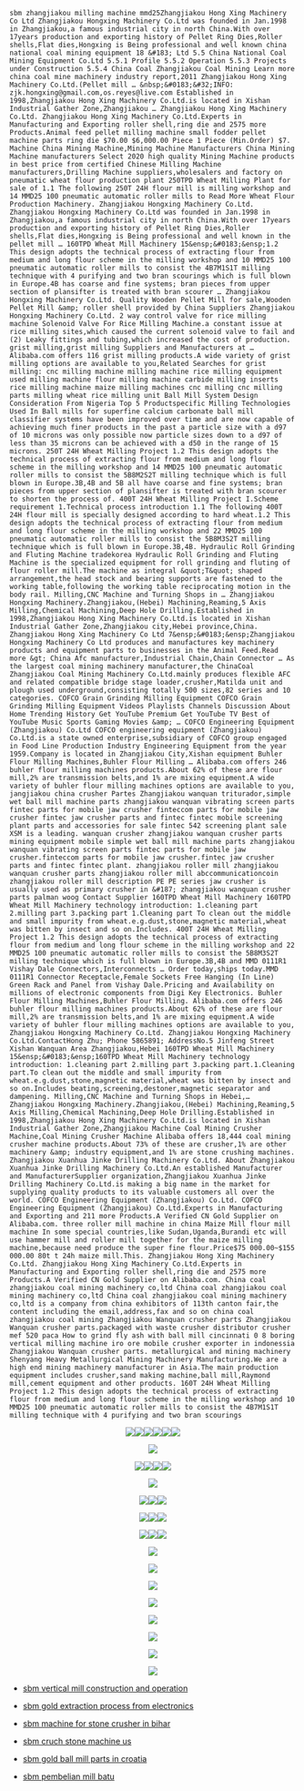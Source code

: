 
```
sbm zhangjiakou milling machine mmd25Zhangjiakou Hong Xing Machinery Co Ltd Zhangjiakou Hongxing Machinery Co.Ltd was founded in Jan.1998 in Zhangjiakou,a famous industrial city in north China.With over 17years production and exporting history of Pellet Ring Dies,Roller shells,Flat dies,Hongxing is Being professional and well known china national coal mining equipment 18 &#183; Ltd 5.5 China National Coal Mining Equipment Co.Ltd 5.5.1 Profile 5.5.2 Operation 5.5.3 Projects under Construction 5.5.4 China Coal Zhangjiakou Coal Mining Learn more china coal mine machinery industry report,2011 Zhangjiakou Hong Xing Machinery Co.Ltd.(Pellet mill … &nbsp;&#0183;&#32;INFO: zjk.hongxing@gmail.com,os.reyes@live.com Established in 1998,Zhangjiakou Hong Xing Machinery Co.Ltd.is located in Xishan Industrial Gather Zone,Zhangjiakou … Zhangjiakou Hong Xing Machinery Co.Ltd. Zhangjiakou Hong Xing Machinery Co.Ltd.Experts in Manufacturing and Exporting roller shell,ring die and 2575 more Products.Animal feed pellet milling machine small fodder pellet machine parts ring die $70.00 $6,000.00 Piece 1 Piece (Min.Order) $7. Machine China Mining Machine,Mining Machine Manufacturers China Mining Machine manufacturers Select 2020 high quality Mining Machine products in best price from certified Chinese Milling Machine manufacturers,Drilling Machine suppliers,wholesalers and factory on pneumatic wheat flour production plant 250TPD Wheat Milling Plant for sale of 1.1 The following 250T 24H flour mill is milling workshop and 14 MMD25 100 pneumatic automatic roller mills to Read More Wheat Flour Production Machinery. Zhangjiakou Hongxing Machinery Co.Ltd. Zhangjiakou Hongxing Machinery Co.Ltd was founded in Jan.1998 in Zhangjiakou,a famous industrial city in north China.With over 17years production and exporting history of Pellet Ring Dies,Roller shells,Flat dies,Hongxing is Being professional and well known in the pellet mill … 160TPD Wheat Mill Machinery 15&ensp;&#0183;&ensp;1.2 This design adopts the technical process of extracting flour from medium and long flour scheme in the milling workshop and 10 MMD25 100 pneumatic automatic roller mills to consist the 4B7M1S1T milling technique with 4 purifying and two bran scourings which is full blown in Europe.4B has coarse and fine systems; bran pieces from upper section of plansifter is treated with bran scourer … Zhangjiakou Hongxing Machinery Co.Ltd. Quality Wooden Pellet Mill for sale,Wooden Pellet Mill &amp; roller shell provided by China Suppliers Zhangjiakou Hongxing Machinery Co.Ltd. 2 way control valve for rice milling machine Solenoid Valve For Rice Milling Machine.a constant issue at rice milling sites,which caused the current solenoid valve to fail and (2) Leaky fittings and tubing,which increased the cost of production. grist milling,grist milling Suppliers and Manufacturers at … Alibaba.com offers 116 grist milling products.A wide variety of grist milling options are available to you,Related Searches for grist milling: cnc milling machine milling machine rice milling equipment used milling machine flour milling machine carbide milling inserts rice milling machine maize milling machines cnc milling cnc milling parts milling wheat rice milling unit Ball Mill System Design Consideration From Nigeria Top 5 Productspecific Milling Technologies Used In Ball mills for superfine calcium carbonate ball mill classifier systems have been improved over time and are now capable of achieving much finer products in the past a particle size with a d97 of 10 microns was only possible now particle sizes down to a d97 of less than 35 microns can be achieved with a d50 in the range of 15 microns. 250T 24H Wheat Milling Project 1.2 This design adopts the technical process of extracting flour from medium and long flour scheme in the milling workshop and 14 MMD25 100 pneumatic automatic roller mills to consist the 5B8M2S2T milling technique which is full blown in Europe.3B,4B and 5B all have coarse and fine systems; bran pieces from upper section of plansifter is treated with bran scourer to shorten the process of. 400T 24H Wheat Milling Project I.Scheme requirement 1.Technical process introduction 1.1 The following 400T 24H flour mill is specially designed according to hard wheat.1.2 This design adopts the technical process of extracting flour from medium and long flour scheme in the milling workshop and 22 MMD25 100 pneumatic automatic roller mills to consist the 5B8M3S2T milling technique which is full blown in Europe.3B,4B. Hydraulic Roll Grinding and Fluting Machine tradekorea Hydraulic Roll Grinding and Fluting Machine is the specialized equipment for roll grinding and fluting of flour roller mill.The machine as integral &quot;T&quot; shaped arrangement,the head stock and bearing supports are fastened to the working table,following the working table reciprocating motion in the body rail. Milling,CNC Machine and Turning Shops in … Zhangjiakou Hongxing Machinery.Zhangjiakou,(Hebei) Machining,Reaming,5 Axis Milling,Chemical Machining,Deep Hole Drilling.Established in 1998,Zhangjiakou Hong Xing Machinery Co.Ltd.is located in Xishan Industrial Gather Zone,Zhangjiakou city,Hebei province,China. Zhangjiakou Hong Xing Machinery Co Ltd 7&ensp;&#0183;&ensp;Zhangjiakou Hongxing Machinery Co Ltd produces and manufactures key machinery products and equipment parts to businesses in the Animal Feed.Read more &gt; China Afc manufacturer,Industrial Chain,Chain Connector … As the largest coal mining machinery manufacturer,the ChinaCoal Zhangjiakou Coal Mining Machinery Co.Ltd.mainly produces flexible AFC and related compatible bridge stage loader,crusher,Matilda unit and plough used underground,consisting totally 500 sizes,82 series and 10 categories. COFCO Grain Grinding Milling Equipment COFCO Grain Grinding Milling Equipment Videos Playlists Channels Discussion About Home Trending History Get YouTube Premium Get YouTube TV Best of YouTube Music Sports Gaming Movies &amp; … COFCO Engineering Equipment (Zhangjiakou) Co.Ltd COFCO engineering equipment (Zhangjiakou) Co.Ltd.is a state owned enterprise,subsidiary of COFCO group engaged in Food Line Production Industry Engineering Equipment from the year 1959.Company is located in Zhangjiakou City,Xishan equipment Buhler Flour Milling Machines,Buhler Flour Milling … Alibaba.com offers 246 buhler flour milling machines products.About 62% of these are flour mill,2% are transmission belts,and 1% are mixing equipment.A wide variety of buhler flour milling machines options are available to you, jangjiakou china crusher Partes Zhangjiakou wanquan triturador,simple wet ball mill machine parts zhangjiakou wanquan vibrating screen parts fintec parts for mobile jaw crusher finteccom parts for mobile jaw crusher fintec jaw crusher parts and fintec fintec mobile screening plant parts and accessories for sale fintec 542 screening plant sale XSM is a leading. wanquan crusher zhangjiakou wanquan crusher parts mining equipment mobile simple wet ball mill machine parts zhangjiakou wanquan vibrating screen parts fintec parts for mobile jaw crusher.finteccom parts for mobile jaw crusher.fintec jaw crusher parts and fintec fintec plant. zhangjiakou roller mill zhangjiakou wanquan crusher parts zhangjiakou roller mill abccommunicationcoin zhangjiakou roller mill description PE PE series jaw crusher is usually used as primary crusher in &#187; zhangjiakou wanquan crusher parts palman woog Contact Supplier 160TPD Wheat Mill Machinery 160TPD Wheat Mill Machinery technology introduction: 1.cleaning part 2.milling part 3.packing part 1.Cleaning part To clean out the middle and small impurity from wheat.e.g.dust,stone,magnetic material,wheat was bitten by insect and so on.Includes. 400T 24H Wheat Milling Project 1.2 This design adopts the technical process of extracting flour from medium and long flour scheme in the milling workshop and 22 MMD25 100 pneumatic automatic roller mills to consist the 5B8M3S2T milling technique which is full blown in Europe.3B,4B and MMD 0111R1 Vishay Dale Connectors,Interconnects … Order today,ships today.MMD 0111R1 Connector Receptacle,Female Sockets Free Hanging (In Line) Green Rack and Panel from Vishay Dale.Pricing and Availability on millions of electronic components from Digi Key Electronics. Buhler Flour Milling Machines,Buhler Flour Milling. Alibaba.com offers 246 buhler flour milling machines products.About 62% of these are flour mill,2% are transmission belts,and 1% are mixing equipment.A wide variety of buhler flour milling machines options are available to you, Zhangjiakou Hongxing Machinery Co.Ltd. Zhangjiakou Hongxing Machinery Co.Ltd.ContactHong Zhu; Phone 5865891; AddressNo.5 Jinfeng Street Xishan Wanquan Area Zhangjiakou,Hebei 160TPD Wheat Mill Machinery 15&ensp;&#0183;&ensp;160TPD Wheat Mill Machinery technology introduction: 1.cleaning part 2.milling part 3.packing part.1.Cleaning part.To clean out the middle and small impurity from wheat.e.g.dust,stone,magnetic material,wheat was bitten by insect and so on.Includes beating,screening,destoner,magnetic separator and dampening. Milling,CNC Machine and Turning Shops in Hebei,… Zhangjiakou Hongxing Machinery.Zhangjiakou,(Hebei) Machining,Reaming,5 Axis Milling,Chemical Machining,Deep Hole Drilling.Established in 1998,Zhangjiakou Hong Xing Machinery Co.Ltd.is located in Xishan Industrial Gather Zone,Zhangjiakou Machine Coal Mining Crusher Machine,Coal Mining Crusher Machine Alibaba offers 18,444 coal mining crusher machine products.About 73% of these are crusher,1% are other machinery &amp; industry equipment,and 1% are stone crushing machines. Zhangjiakou Xuanhua Jinke Drilling Machinery Co.Ltd. About Zhangjiakou Xuanhua Jinke Drilling Machinery Co.Ltd.An established Manufacturer and ManufacturerSupplier organization,Zhangjiakou Xuanhua Jinke Drilling Machinery Co.Ltd.is making a big name in the market for supplying quality products to its valuable customers all over the world. COFCO Engineering Equipment (Zhangjiakou) Co.Ltd. COFCO Engineering Equipment (Zhangjiakou) Co.Ltd.Experts in Manufacturing and Exporting and 211 more Products.A Verified CN Gold Supplier on Alibaba.com. three roller mill machine in china Maize Mill flour mill machine In some special countries,like Sudan,Uganda,Burandi etc will use hammer mill and roller mill together for the maize milling machine,because need produce the super fine flour.Price$75 000.00~$155 000.00 80t t 24h maize mill.This. Zhangjiakou Hong Xing Machinery Co.Ltd. Zhangjiakou Hong Xing Machinery Co.Ltd.Experts in Manufacturing and Exporting roller shell,ring die and 2575 more Products.A Verified CN Gold Supplier on Alibaba.com. China coal zhangjiakou coal mining machinery co,ltd China coal zhangjiakou coal mining machinery co,ltd China coal zhangjiakou coal mining machinery co,ltd is a company from china exhibitors of 113th canton fair,the content including the email,address,fax and so on china coal zhangjiakou coal mining Zhangjiakou Wanquan crusher parts Zhangjiakou Wanquan crusher parts.packaged with waste crusher distributor crusher mef 520 paca How to grind fly ash with ball mill cincinnati 0 8 boring vertical milling machine iro ore mobile crusher exporter in indonessia Zhangjiakou Wanquan crusher parts. metallurgical and mining machinery Shenyang Heavy Metallurgical Mining Machinery Manufacturing.We are a high end mining machinery manufacturer in Asia.The main production equipment includes crusher,sand making machine,ball mill,Raymond mill,cement equipment and other products. 160T 24H Wheat Milling Project 1.2 This design adopts the technical process of extracting flour from medium and long flour scheme in the milling workshop and 10 MMD25 100 pneumatic automatic roller mills to consist the 4B7M1S1T milling technique with 4 purifying and two bran scourings 
```

<div align="center">
  
<a rel="nofollow" href="https://m.shibang-china.com?f=github&k=sbm+zhangjiakou+milling+machine+mmd25"><img src="https://static.shibang-china.com/en/l.png"></a><img src="https://static.shibang-china.com/en/hw.png"><a rel="nofollow" href="https://m.shibang-china.com/product/?f=github&k=sbm+zhangjiakou+milling+machine+mmd25"><img src="https://static.shibang-china.com/en/p.png"></a><a rel="nofollow" href="https://m.shibang-china.com/cases/?f=github&k=sbm+zhangjiakou+milling+machine+mmd25"><img src="https://static.shibang-china.com/en/c.png"></a><a rel="nofollow" href="https://m.shibang-china.com/news/?f=github&k=sbm+zhangjiakou+milling+machine+mmd25"><img src="https://static.shibang-china.com/en/n.png"></a><a rel="nofollow" href="https://m.shibang-china.com?f=github&k=sbm+zhangjiakou+milling+machine+mmd25"><img src="https://static.shibang-china.com/en/m.png"></a>

<a rel="nofollow" href="https://m.shibang-china.com/product/?f=github&k=sbm+zhangjiakou+milling+machine+mmd25"><img src="https://static.shibang-china.com/en/b.jpg"></a>
  
<a rel="nofollow" href="https://m.shibang-china.com/solution-aggregate.html?f=github&k=sbm+zhangjiakou+milling+machine+mmd25"><img src="https://static.shibang-china.com/en/a.jpg"></a><a rel="nofollow" href="https://m.shibang-china.com/solution-mine.html?f=github&k=sbm+zhangjiakou+milling+machine+mmd25"><img src="https://static.shibang-china.com/en/m.jpg"></a><a rel="nofollow" href="https://m.shibang-china.com/solution-mill.html?f=github&k=sbm+zhangjiakou+milling+machine+mmd25"><img src="https://static.shibang-china.com/en/g.jpg"></a><a rel="nofollow" href="https://m.shibang-china.com/solution-epc.html?f=github&k=sbm+zhangjiakou+milling+machine+mmd25"><img src="https://static.shibang-china.com/en/e.jpg"></a>

<a rel="nofollow" href="https://m.shibang-china.com/product/?f=github&k=sbm+zhangjiakou+milling+machine+mmd25"><img src="https://static.shibang-china.com/en/a-p.png"></a>

<a rel="nofollow" href="https://m.shibang-china.com/product/crusher/c6x.html?f=github&k=sbm+zhangjiakou+milling+machine+mmd25"><img src="https://static.shibang-china.com/en/j.jpg"></a><a rel="nofollow" href="https://m.shibang-china.com/product/crusher/ci5x.html?f=github&k=sbm+zhangjiakou+milling+machine+mmd25"><img src="https://static.shibang-china.com/en/i.jpg"></a><a rel="nofollow" href="https://m.shibang-china.com/product/crusher/hst.html?f=github&k=sbm+zhangjiakou+milling+machine+mmd25"><img src="https://static.shibang-china.com/en/c.jpg"></a>

<a rel="nofollow" href="https://m.shibang-china.com/product/mill/mtw.html?f=github&k=sbm+zhangjiakou+milling+machine+mmd25"><img src="https://static.shibang-china.com/en/mtw.jpg"></a><a rel="nofollow" href="https://m.shibang-china.com/product/mill/scm.html?f=github&k=sbm+zhangjiakou+milling+machine+mmd25"><img src="https://static.shibang-china.com/en/scm.jpg"></a><a rel="nofollow" href="https://m.shibang-china.com/product/mill/lm.html?f=github&k=sbm+zhangjiakou+milling+machine+mmd25"><img src="https://static.shibang-china.com/en/lm.jpg"></a>

<a rel="nofollow" href="https://m.shibang-china.com/product/sand/vsi6x.html?f=github&k=sbm+zhangjiakou+milling+machine+mmd25"><img src="https://static.shibang-china.com/en/6x.jpg"></a><a rel="nofollow" href="https://m.shibang-china.com/product/sand/vu.html?f=github&k=sbm+zhangjiakou+milling+machine+mmd25"><img src="https://static.shibang-china.com/en/vu.jpg"></a><a rel="nofollow" href="https://m.shibang-china.com/product/mobile/klun.html?f=github&k=sbm+zhangjiakou+milling+machine+mmd25"><img src="https://static.shibang-china.com/en/k.jpg"></a>

<a rel="nofollow" href="https://m.shibang-china.com/cases/?f=github&k=sbm+zhangjiakou+milling+machine+mmd25"><img src="https://static.shibang-china.com/en/case.png"></a>

<a rel="nofollow" href="https://m.shibang-china.com/cases/aggregate/202.html?f=github&k=sbm+zhangjiakou+milling+machine+mmd25"><img src="https://static.shibang-china.com/en/c-1.jpg"></a>

<a rel="nofollow" href="https://m.shibang-china.com/cases/aggregate/203.html?f=github&k=sbm+zhangjiakou+milling+machine+mmd25"><img src="https://static.shibang-china.com/en/c-2.jpg"></a>

<a rel="nofollow" href="https://m.shibang-china.com/cases/mill/123.html?f=github&k=sbm+zhangjiakou+milling+machine+mmd25"><img src="https://static.shibang-china.com/en/c-3.jpg"></a>

<a rel="nofollow" href="https://m.shibang-china.com/contact_us.html?f=github&k=sbm+zhangjiakou+milling+machine+mmd25"><img src="https://static.shibang-china.com/en/contact.png"></a>

<a rel="nofollow" href="https://swt.shibang-china.com/?f=github&k=sbm+zhangjiakou+milling+machine+mmd25"><img src="https://static.shibang-china.com/en/chat.png"></a>

<a rel="nofollow" href="https://whatsapp.shibangsoft.com/WhatsApp.php?f=github&k=sbm+zhangjiakou+milling+machine+mmd25"><img src="https://static.shibang-china.com/en/whatsapp.png"></a>

<a rel="nofollow" href="https://m.shibang-china.com/?f=github&k=sbm+zhangjiakou+milling+machine+mmd25"><img src="https://static.shibang-china.com/en/website.png"></a>

</div>


* [sbm vertical mill construction and operation](sbm%20vertical%20mill%20construction%20and%20operation.md)

* [sbm gold extraction process from electronics](sbm%20gold%20extraction%20process%20from%20electronics.md)

* [sbm machine for stone crusher in bihar](sbm%20machine%20for%20stone%20crusher%20in%20bihar.md)

* [sbm cruch stone machine us](sbm%20cruch%20stone%20machine%20us.md)

* [sbm gold ball mill parts in croatia](sbm%20gold%20ball%20mill%20parts%20in%20croatia.md)

* [sbm pembelian mill batu](sbm%20pembelian%20mill%20batu.md)